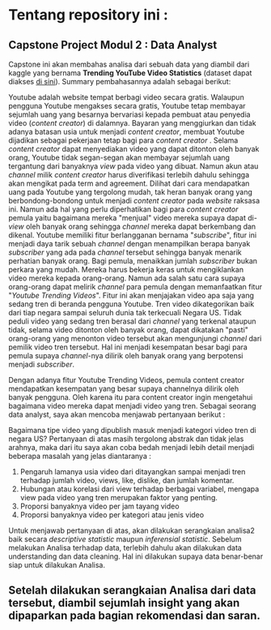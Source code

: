 # Tentang repository ini :

## Capstone Project Modul 2 : Data Analyst

Capstone ini akan membahas analisa dari sebuah data yang diambil dari kaggle yang bernama **Trending YouTube Video Statistics** (dataset dapat diakses [di sini](https://drive.google.com/drive/folders/1JFhDSfs4vzWuCdsBFObEp5sVLQMo-dR1)). Summary pembahasannya adalah sebagai berikut:


Youtube adalah website tempat berbagi video secara gratis. Walaupun pengguna Youtube mengakses secara gratis, Youtube tetap membayar sejumlah uang yang besarnya bervariasi kepada pembuat atau penyedia video (*content creator*) di dalamnya. Bayaran yang menggiurkan dan tidak adanya batasan usia untuk menjadi *content creator*, membuat Youtube dijadikan sebagai pekerjaan tetap bagi para *content creator* . Selama *content creator* dapat menyediakan video yang dapat ditonton oleh banyak orang, Youtube tidak segan-segan akan membayar sejumlah uang tergantung dari banyaknya *view* pada video yang dibuat. Namun akun atau *channel* milik *content creator* harus diverifikasi terlebih dahulu sehingga akan mengikat pada term and agreement. Dilihat dari cara mendapatkan uang pada Youtube yang tergolong mudah, tak heran banyak orang yang berbondong-bondong untuk menjadi *content creator* pada *website* raksasa ini. Namun ada hal yang perlu diperhatikan bagi para *content creator* pemula yaitu bagaimana mereka "menjual" video mereka supaya dapat di-*view* oleh banyak orang sehingga *channel* mereka dapat berkembang dan dikenal. Youtube memiliki fitur berlangganan bernama "*subscribe*", fitur ini menjadi daya tarik sebuah *channel* dengan menampilkan berapa banyak *subscriber* yang ada pada *channel* tersebut sehingga banyak menarik perhatian banyak orang. Bagi pemula, menaikkan jumlah *subscriber* bukan perkara yang mudah. Mereka harus bekerja keras untuk mengiklankan video mereka kepada orang-orang. Namun ada salah satu cara supaya orang-orang dapat melirik *channel* para pemula dengan memanfaatkan fitur "*Youtube Trending Videos*". Fitur ini akan menjajakan video apa saja yang sedang tren di beranda pengguna Youtube. Tren video dikategorikan baik dari tiap negara sampai seluruh dunia tak terkecuali Negara US. Tidak peduli video yang sedang tren berasal dari *channel* yang terkenal ataupun tidak, selama video ditonton oleh banyak orang, dapat dikatakan "pasti" orang-orang yang menonton video tersebut akan mengunjungi *channel* dari pemilik video tren tersebut. Hal ini menjadi kesempatan besar bagi para pemula supaya *channel*-nya dilirik oleh banyak orang yang berpotensi menjadi *subscriber*.<br>

Dengan adanya fitur Youtube Trending Videos, pemula content creator mendapatkan kesempatan yang besar supaya channelnya dilirik oleh banyak pengguna. Oleh karena itu para content creator ingin mengetahui bagaimana video mereka dapat menjadi video yang tren. Sebagai seorang data analyst, saya akan mencoba menjawab pertanyaan berikut :

  Bagaimana tipe video yang dipublish masuk menjadi kategori video tren di negara US?
Pertanyaan di atas masih tergolong abstrak dan tidak jelas arahnya, maka dari itu saya akan coba bedah menjadi lebih detail menjadi beberapa masalah yang jelas diantaranya :

1.	Pengaruh lamanya usia video dari ditayangkan sampai menjadi tren terhadap jumlah video, views, like, dislike, dan jumlah komentar.
2.	Hubungan atau korelasi dari view terhadap berbagai variabel, mengapa view pada video yang tren merupakan faktor yang penting.
3.	Proporsi banyaknya video per jam tayang video
4.	Proporsi banyaknya video per kategori atau jenis video<br>

Untuk menjawab pertanyaan di atas, akan dilakukan serangkaian analisa2 baik secara *descriptive statistic* maupun *inferensial statistic*. Sebelum melakukan Analisa terhadap data, terlebih dahulu akan dilakukan data understanding dan data cleaning. Hal ini dilakukan supaya data benar-benar siap untuk dilakukan Analisa.

Setelah dilakukan serangkaian Analisa dari data tersebut, diambil sejumlah insight yang akan dipaparkan pada bagian rekomendasi dan saran.
-




